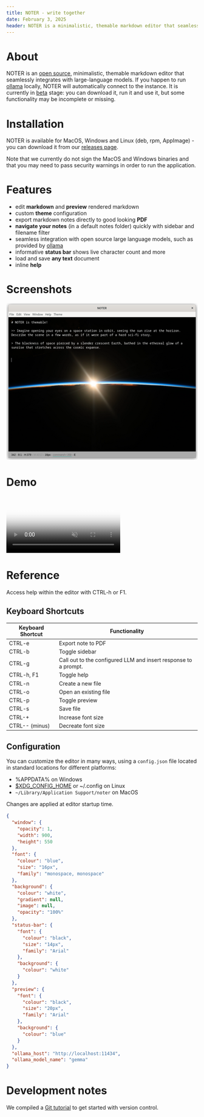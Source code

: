 ```yaml
---
title: NOTER - write together
date: February 3, 2025
header: NOTER is a minimalistic, themable markdown editor that seamlessly integrates with large-language models, while respecting your privacy.
---
```


# About

NOTER is an [open source](https://github.com/supernoter/noter), minimalistic,
themable markdown editor that seamlessly integrates with large-language models.
If you happen to run [ollama](https://ollama.com/) locally, NOTER will
automatically connect to the instance. It is currently in
[beta](https://en.wikipedia.org/wiki/Software_release_life_cycle#Beta) stage:
you can download it, run it and use it, but some functionality may be
incomplete or missing.

# Installation

NOTER is available for MacOS, Windows and Linux (deb, rpm, AppImage) - you can
download it from our [releases
page](https://github.com/supernoter/noter/releases/latest).

Note that we currently do not sign the MacOS and Windows binaries and that you
may need to pass security warnings in order to run the application.

# Features

* edit **markdown** and **preview** rendered markdown
* custom **theme** configuration
* export markdown notes directly to good looking **PDF**
* **navigate your notes** (in a default notes folder) quickly with sidebar and filename filter
* seamless integration with open source large language models, such as provided by [ollama](https://ollama.com)
* informative **status bar** shows live character count and more
* load and save **any text** document
* inline **help**

# Screenshots

![Custom background](static/screenshot-2025-03-03-024643-theme-iss-s.png)

# Demo

<div class="video-container">
  <video loop muted autoplay playsinline preload="auto" poster="/static/intro-fast.jpg" id="intro">
    <source src="/static/intro-fast.webm" type="video/webm" />
    <source src="/static/intro-fast.mp4" type="video/mp4" />
    <source src="/static/intro-fast.ogg" type="video/ogg" />
  </video>
</div>

# Reference

Access help within the editor with CTRL-h or F1.

## Keyboard Shortcuts

| Keyboard Shortcut | Functionality                                                   |
|-------------------|-----------------------------------------------------------------|
| CTRL-e            | Export note to PDF                                              |
| CTRL-b            | Toggle sidebar                                                  |
| CTRL-g            | Call out to the configured LLM and insert response to a prompt. |
| CTRL-h, F1        | Toggle help                                                     |
| CTRL-n            | Create a new file                                               |
| CTRL-o            | Open an existing file                                           |
| CTRL-p            | Toggle preview                                                  |
| CTRL-s            | Save file                                                       |
| CTRL-+            | Increase font size                                              |
| CTRL-- (minus)    | Decreate font size                                              |

## Configuration

You can customize the editor in many ways, using a `config.json` file located in standard locations for different platforms:

* %APPDATA% on Windows
* [$XDG_CONFIG_HOME](https://wiki.archlinux.org/title/XDG_Base_Directory) or ~/.config on Linux
* `~/Library/Application Support/noter` on MacOS

Changes are applied at editor startup time.

```json
{
  "window": {
    "opacity": 1,
    "width": 900,
    "height": 550
  },
  "font": {
    "colour": "blue",
    "size": "16px",
    "family": "monospace, monospace"
  },
  "background": {
    "colour": "white",
    "gradient": null,
    "image": null,
    "opacity": "100%"
  },
  "status-bar": {
    "font": {
      "colour": "black",
      "size": "14px",
      "family": "Arial"
    },
    "background": {
      "colour": "white"
    }
  },
  "preview": {
    "font": {
      "colour": "black",
      "size": "20px",
      "family": "Arial"
    },
    "background": {
      "colour": "blue"
    }
  },
  "ollama_host": "http://localhost:11434",
  "ollama_model_name": "gemma"
}
```

# Development notes

We compiled a [Git tutorial](git-tutorial.html) to get started with version control.
